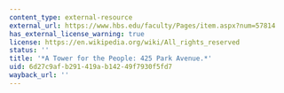 ```yaml
---
content_type: external-resource
external_url: https://www.hbs.edu/faculty/Pages/item.aspx?num=57814
has_external_license_warning: true
license: https://en.wikipedia.org/wiki/All_rights_reserved
status: ''
title: '*A Tower for the People: 425 Park Avenue.*'
uid: 6d27c9af-b291-419a-b142-49f7930f5fd7
wayback_url: ''
---
```

